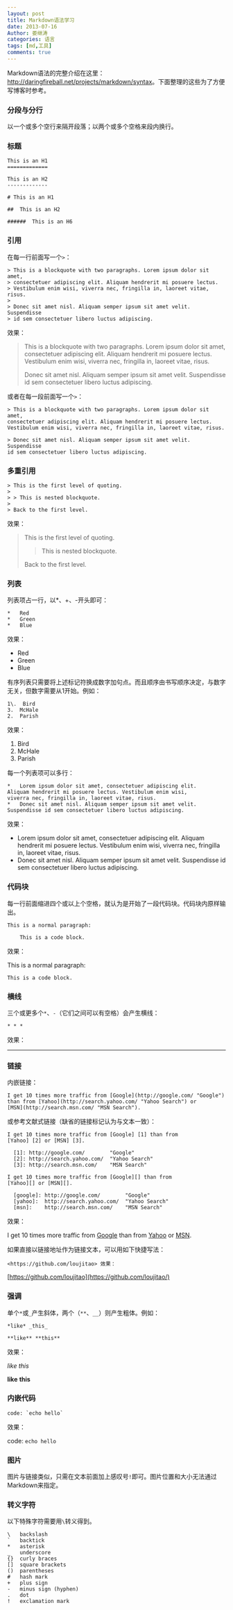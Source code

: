 ```yaml
---
layout: post
title: Markdown语法学习
date: 2013-07-16
Author: 娄继涛
categories: 语言
tags: [md,工具]
comments: true
---
```


Markdown语法的完整介绍在这里：<http://daringfireball.net/projects/markdown/syntax>。下面整理的这些为了方便写博客时参考。

### 分段与分行

以一个或多个空行来隔开段落；以两个或多个空格来段内换行。

### 标题

```
This is an H1
=============

This is an H2
-------------

# This is an H1

##  This is an H2

######  This is an H6

```

### 引用

在每一行前面写一个`>`：

```
> This is a blockquote with two paragraphs. Lorem ipsum dolor sit amet,
> consectetuer adipiscing elit. Aliquam hendrerit mi posuere lectus.
> Vestibulum enim wisi, viverra nec, fringilla in, laoreet vitae, risus.
>
> Donec sit amet nisl. Aliquam semper ipsum sit amet velit. Suspendisse
> id sem consectetuer libero luctus adipiscing.

```

效果：

> This is a blockquote with two paragraphs. Lorem ipsum dolor sit amet, consectetuer adipiscing elit. Aliquam hendrerit mi posuere lectus. Vestibulum enim wisi, viverra nec, fringilla in, laoreet vitae, risus.
>
> Donec sit amet nisl. Aliquam semper ipsum sit amet velit. Suspendisse id sem consectetuer libero luctus adipiscing.

或者在每一段前面写一个`>`：

```
> This is a blockquote with two paragraphs. Lorem ipsum dolor sit amet,
consectetuer adipiscing elit. Aliquam hendrerit mi posuere lectus.
Vestibulum enim wisi, viverra nec, fringilla in, laoreet vitae, risus.

> Donec sit amet nisl. Aliquam semper ipsum sit amet velit. Suspendisse
id sem consectetuer libero luctus adipiscing.

```

### 多重引用

```
> This is the first level of quoting.
>
> > This is nested blockquote.
>
> Back to the first level.

```

效果：

> This is the first level of quoting.
>
> > This is nested blockquote.
>
> Back to the first level.

### 列表

列表项占一行，以*、+、-开头即可：

```
*   Red
*   Green
*   Blue

```

效果：

-   Red
-   Green
-   Blue

有序列表只需要将上述标记符换成数字加句点。而且顺序由书写顺序决定，与数字无关，但数字需要从1开始。例如：

```
1\.  Bird
3.  McHale
2.  Parish

```

效果：

1.  Bird
2.  McHale
3.  Parish

每一个列表项可以多行：

```
*   Lorem ipsum dolor sit amet, consectetuer adipiscing elit.
Aliquam hendrerit mi posuere lectus. Vestibulum enim wisi,
viverra nec, fringilla in, laoreet vitae, risus.
*   Donec sit amet nisl. Aliquam semper ipsum sit amet velit.
Suspendisse id sem consectetuer libero luctus adipiscing.

```

效果：

-   Lorem ipsum dolor sit amet, consectetuer adipiscing elit. Aliquam hendrerit mi posuere lectus. Vestibulum enim wisi, viverra nec, fringilla in, laoreet vitae, risus.
-   Donec sit amet nisl. Aliquam semper ipsum sit amet velit. Suspendisse id sem consectetuer libero luctus adipiscing.

### 代码块

每一行前面缩进四个或以上个空格，就认为是开始了一段代码块。代码块内原样输出。

```
This is a normal paragraph:

    This is a code block.

```

效果：

This is a normal paragraph:

```
This is a code block.

```

### 横线

三个或更多个`*`、`-`（它们之间可以有空格）会产生横线：

```
* * *

```

效果：

* * * * *

### 链接

内嵌链接：

```
I get 10 times more traffic from [Google](http://google.com/ "Google")
than from [Yahoo](http://search.yahoo.com/ "Yahoo Search") or
[MSN](http://search.msn.com/ "MSN Search").

```

或参考文献式链接（缺省的链接标记认为与文本一致）：

```
I get 10 times more traffic from [Google] [1] than from
[Yahoo] [2] or [MSN] [3].

  [1]: http://google.com/        "Google"
  [2]: http://search.yahoo.com/  "Yahoo Search"
  [3]: http://search.msn.com/    "MSN Search"

I get 10 times more traffic from [Google][] than from
[Yahoo][] or [MSN][].

  [google]: http://google.com/        "Google"
  [yahoo]:  http://search.yahoo.com/  "Yahoo Search"
  [msn]:    http://search.msn.com/    "MSN Search"

```

效果：

I get 10 times more traffic from [Google](http://google.com/ "Google") than from [Yahoo](http://search.yahoo.com/ "Yahoo Search") or [MSN](http://search.msn.com/ "MSN Search").

如果直接以链接地址作为链接文本，可以用如下快捷写法：

```
<https://github.com/loujitao> 效果：

```

[https://github.com/loujitao](https://github.com/loujitao/)

### 强调

单个`*`或`_`产生斜体，两个（`**`、`__`）则产生粗体。例如：

```
*like* _this_

**like** **this**

```

效果：

*like* *this*

**like** **this**

### 内嵌代码

```
code: `echo hello`

```

效果：

code: `echo hello`

### 图片

图片与链接类似，只需在文本前面加上感叹号`!`即可。图片位置和大小无法通过Markdown来指定。

### 转义字符

以下特殊字符需要用`\`转义得到。

```
\   backslash
`   backtick
*   asterisk
_   underscore
{}  curly braces
[]  square brackets
()  parentheses
#   hash mark
+   plus sign
-   minus sign (hyphen)
.   dot
!   exclamation mark
```